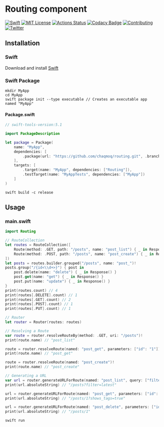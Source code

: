 # Routing component
[![Swift](https://img.shields.io/badge/swift-5.1-brightgreen.svg)](https://swift.org/download/#releases) [![MIT License](https://img.shields.io/badge/license-MIT-brightgreen.svg)](https://github.com/chaqmoq/routing/blob/master/LICENSE/) [![Actions Status](https://github.com/chaqmoq/routing/workflows/development/badge.svg)](https://github.com/chaqmoq/routing/actions) [![Codacy Badge](https://app.codacy.com/project/badge/Grade/efd97c9d7ea44f0da2db6289ebefc939)](https://www.codacy.com/gh/chaqmoq/routing?utm_source=github.com&amp;utm_medium=referral&amp;utm_content=chaqmoq/routing&amp;utm_campaign=Badge_Grade) [![Contributing](https://img.shields.io/badge/contributing-guide-brightgreen.svg)](https://github.com/chaqmoq/routing/blob/master/CONTRIBUTING.md) [![Twitter](https://img.shields.io/badge/twitter-chaqmoqdev-brightgreen.svg)](https://twitter.com/chaqmoqdev)

## Installation
### Swift
Download and install [Swift](https://swift.org/download)

### Swift Package
```shell
mkdir MyApp
cd MyApp
swift package init --type executable // Creates an executable app named "MyApp"
```

#### Package.swift
```swift
// swift-tools-version:5.1

import PackageDescription

let package = Package(
    name: "MyApp",
    dependencies: [
        .package(url: "https://github.com/chaqmoq/routing.git", .branch("master"))
    ],
    targets: [
        .target(name: "MyApp", dependencies: ["Routing"]),
        .testTarget(name: "MyAppTests", dependencies: ["MyApp"])
    ]
)
```

```shell
swift build -c release
```

## Usage
### main.swift
```swift
import Routing

// RouteCollection
let routes = RouteCollection([
    Route(method: .GET, path: "/posts", name: "post_list") { _ in Response() }!,
    Route(method: .POST, path: "/posts", name: "post_create") { _ in Response() }!
])
let posts = routes.builder.grouped("/posts", name: "post_")!
posts.group("/{id<\\d+>}") { post in
    post.delete(name: "delete") { _ in Response() }
    post.get(name: "get") { _ in Response() }
    post.put(name: "update") { _ in Response() }
}
print(routes.count) // 4
print(routes[.DELETE].count) // 1
print(routes[.GET].count) // 2
print(routes[.POST].count) // 1
print(routes[.PUT].count) // 1

// Router
let router = Router(routes: routes)

// Resolving a Route
var route = router.resolveRouteBy(method: .GET, uri: "/posts")!
print(route.name) // "post_list"

route = router.resolveRoute(named: "post_get", parameters: ["id": "1"])!
print(route.name) // "post_get"

route = router.resolveRoute(named: "post_create")!
print(route.name) // "post_create"

// Generating a URL
var url = router.generateURLForRoute(named: "post_list", query: ["filter": "latest"])!
print(url.absoluteString) // "/posts?filter=latest"

url = router.generateURLForRoute(named: "post_get", parameters: ["id": "1"], query: ["shows_tags": "true"])!
print(url.absoluteString) // "/posts/1?shows_tags=true"

url = router.generateURLForRoute(named: "post_delete", parameters: ["id": "1"])!
print(url.absoluteString) // "/posts/1"
```

```shell
swift run
```
